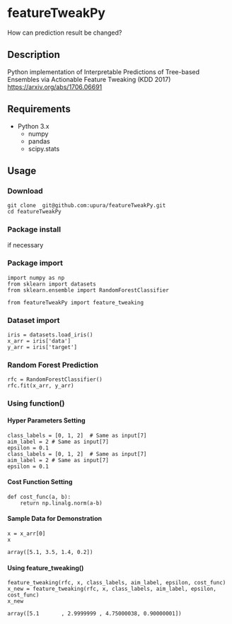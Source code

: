 featureTweakPy
===
How can prediction result be changed?

## Description
Python implementation of Interpretable Predictions of Tree-based Ensembles via Actionable Feature Tweaking (KDD 2017)  
https://arxiv.org/abs/1706.06691

## Requirements
- Python 3.x
  - numpy
  - pandas
  - scipy.stats

## Usage

### Download
```
git clone  git@github.com:upura/featureTweakPy.git
cd featureTweakPy
```

### Package install
if necessary

### Package import

```
import numpy as np
from sklearn import datasets
from sklearn.ensemble import RandomForestClassifier

from featureTweakPy import feature_tweaking
```

### Dataset import

```
iris = datasets.load_iris()
x_arr = iris['data']
y_arr = iris['target']
```

### Random Forest Prediction

```
rfc = RandomForestClassifier()
rfc.fit(x_arr, y_arr)
```

### Using function()
#### Hyper Parameters Setting

```
class_labels = [0, 1, 2]  # Same as input[7]
aim_label = 2 # Same as input[7]
epsilon = 0.1
class_labels = [0, 1, 2]  # Same as input[7]
aim_label = 2 # Same as input[7]
epsilon = 0.1
```

#### Cost Function Setting

```
def cost_func(a, b):
    return np.linalg.norm(a-b)
```

#### Sample Data for Demonstration

```
x = x_arr[0]
x
```
```
array([5.1, 3.5, 1.4, 0.2])
```

#### Using feature_tweaking()

```
feature_tweaking(rfc, x, class_labels, aim_label, epsilon, cost_func)
x_new = feature_tweaking(rfc, x, class_labels, aim_label, epsilon, cost_func)
x_new
```
```
array([5.1       , 2.9999999 , 4.75000038, 0.90000001])
```

